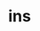 ---
category: 3-letters
denotation: null
name: ins
reference_link: https://www.etymonline.com/word/ins
root_language: null
root_name: null
title: ins
type: free
word_sums:
- respelling: ins
  sum: 'Ins + '
---